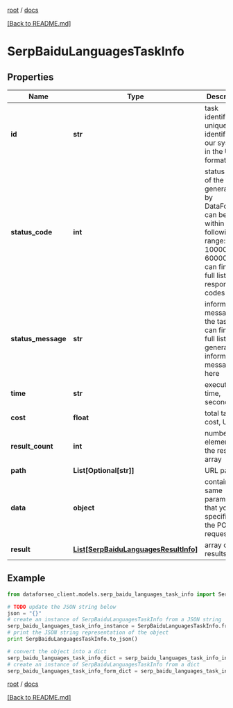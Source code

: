 [root](./../ "root") / [docs](./ "docs")

[[Back to README.md]](./../README.md "[Back to README.md]")

# SerpBaiduLanguagesTaskInfo

## Properties

Name | Type | Description | Notes
------------ | ------------- | ------------- | -------------
**id** | **str** | task identifier unique task identifier in our system in the UUID format | [optional]
**status_code** | **int** | status code of the task generated by DataForSEO, can be within the following range: 10000-60000 you can find the full list of the response codes here | [optional]
**status_message** | **str** | informational message of the task you can find the full list of general informational messages here | [optional]
**time** | **str** | execution time, seconds | [optional]
**cost** | **float** | total tasks cost, USD | [optional]
**result_count** | **int** | number of elements in the result array | [optional]
**path** | **List[Optional[str]]** | URL path | [optional]
**data** | **object** | contains the same parameters that you specified in the POST request | [optional]
**result** | [**List[SerpBaiduLanguagesResultInfo]**](SerpBaiduLanguagesResultInfo.md) | array of results | [optional]

## Example

```python
from dataforseo_client.models.serp_baidu_languages_task_info import SerpBaiduLanguagesTaskInfo

# TODO update the JSON string below
json = "{}"
# create an instance of SerpBaiduLanguagesTaskInfo from a JSON string
serp_baidu_languages_task_info_instance = SerpBaiduLanguagesTaskInfo.from_json(json)
# print the JSON string representation of the object
print SerpBaiduLanguagesTaskInfo.to_json()

# convert the object into a dict
serp_baidu_languages_task_info_dict = serp_baidu_languages_task_info_instance.to_dict()
# create an instance of SerpBaiduLanguagesTaskInfo from a dict
serp_baidu_languages_task_info_form_dict = serp_baidu_languages_task_info.from_dict(serp_baidu_languages_task_info_dict)
```

  

[root](./../ "root") / [docs](./ "docs")

[[Back to README.md]](./../README.md "[Back to README.md]")
